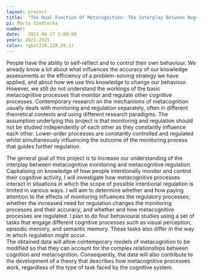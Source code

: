 ```yaml
---
layout: project
title:  "The Dual Function Of Metacognition: The Interplay Between Regulation And Monitoring."
pi: Marta Siedlecka
number: 
date:   2021-08-17 1:00:00
years: 2021-2025
color: rgba(239,128,34,1)
---
```


People have the ability to self-reflect and to control their own behaviour. We already know a lot about what influences the accuracy of our knowledge assessments or the efficiency of a problem-solving strategy we have applied, and about how we use this knowledge to change our behaviour. However, we still do not understand the workings of the basic metacognitive processes that monitor and regulate other cognitive processes. Contemporary research on the mechanisms of metacognition usually deals with monitoring and regulation separately, often in different theoretical contexts and using different research paradigms. The assumption underlying this project is that monitoring and regulation should not be studied independently of each other as they constantly influence each other. Lower-order processes are constantly controlled and regulated whilst simultaneously influencing the outcome of the monitoring process that guides further regulation.  

The general goal of this project is to increase our understanding of the interplay between metacognitive monitoring and metacognitive regulation. Capitalising on knowledge of how people intentionally monitor and control their cognitive activity, I will investigate how metacognitive processes interact in situations in which the scope of possible intentional regulation is limited in various ways. I will aim to determine whether and how paying attention to the effects of monitoring influences the regulatory processes; whether the increased need for regulation changes the monitoring processes and their accuracy; and whether and how metacognitive processes are regulated. I plan to do four behavioural studies using a set of tasks that engage different cognitive processes such as visual perception, episodic memory, and semantic memory. These tasks also differ in the way in which regulation might occur.  
The obtained data will allow contemporary models of metacognition to be modified so that they can account for the complex relationships between cognition and metacognition. Consequently, the data will also contribute to the development of a theory that describes how metacognitive processes work, regardless of the type of task faced by the cognitive system. 